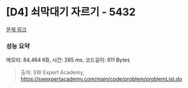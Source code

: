 # [D4] 쇠막대기 자르기 - 5432 

[문제 링크](https://swexpertacademy.com/main/code/problem/problemDetail.do?contestProbId=AWVl47b6DGMDFAXm) 

### 성능 요약

메모리: 84,464 KB, 시간: 265 ms, 코드길이: 611 Bytes



> 출처: SW Expert Academy, https://swexpertacademy.com/main/code/problem/problemList.do